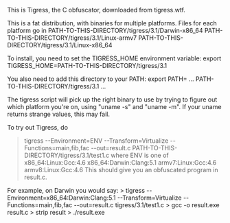 This is Tigress, the C obfuscator, downloaded from tigress.wtf.

This is a fat distribution, with binaries for multiple platforms. Files for each platform go in
   PATH-TO-THIS-DIRECTORY/tigress/3.1/Darwin-x86_64
   PATH-TO-THIS-DIRECTORY/tigress/3.1/Linux-armv7
   PATH-TO-THIS-DIRECTORY/tigress/3.1/Linux-x86_64

To install, you need to set the TIGRESS_HOME environment variable:
   export TIGRESS_HOME=PATH-TO-THIS-DIRECTORY/tigress/3.1

You also need to add this directory to your PATH:
   export PATH= ... PATH-TO-THIS-DIRECTORY/tigress/3.1 ...

The tigress script will pick up the right binary to use by trying to figure out which
platform you're on, using "uname -s" and "uname -m". If your uname returns strange
values, this may fail.

To try out Tigress, do
   > tigress --Environment=ENV --Transform=Virtualize --Functions=main,fib,fac --out=result.c PATH-TO-THIS-DIRECTORY/tigress/3.1/test1.c
         where ENV is one of
             x86_64:Linux:Gcc:4.6
             x86_64:Darwin:Clang:5.1
             armv7:Linux:Gcc:4.6 
             armv8:Linux:Gcc:4.6
This should give you an obfuscated program in result.c.

For example, on Darwin you would say:
    > tigress --Environment=x86_64:Darwin:Clang:5.1 --Transform=Virtualize --Functions=main,fib,fac --out=result.c tigress/3.1/test1.c
    > gcc -o result.exe result.c
    > strip result
    > ./result.exe
